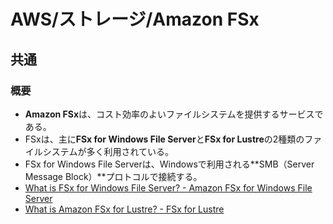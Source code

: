 # AWS/ストレージ/Amazon FSx

## 共通

### 概要

- **Amazon FSx**は、コスト効率のよいファイルシステムを提供するサービスである。
- FSxは、主に**FSx for Windows File Server**と**FSx for Lustre**の2種類のファイルシステムが多く利用されている。
- FSx for Windows File Serverは、Windowsで利用される**SMB（Server Message Block）**プロトコルで接続する。
- [What is FSx for Windows File Server? - Amazon FSx for Windows File Server](https://docs.aws.amazon.com/fsx/latest/WindowsGuide/what-is.html)
- [What is Amazon FSx for Lustre? - FSx for Lustre](https://docs.aws.amazon.com/fsx/latest/LustreGuide/what-is.html)
